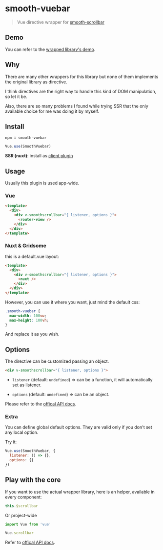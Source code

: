# smooth-vuebar

> Vue directive wrapper for [smooth-scrollbar](https://github.com/idiotWu/smooth-scrollbar)

## Demo

You can refer to the [wrapped library's demo](https://idiotwu.github.io/smooth-scrollbar/).

## Why

There are many other wrappers for this library but none of them implements the original library as directive.

I think directives are the right way to handle this kind of DOM manipulation, so let it be.

Also, there are so many problems I found while trying SSR that the only available choice for me was doing it by myself.

## Install

`npm i smooth-vuebar`

```js
Vue.use(SmoothVuebar)
```

**SSR (nuxt)**: install as [client plugin](https://nuxtjs.org/guide/plugins/#client-side-only)

## Usage

Usually this plugin is used app-wide.

### Vue

```html
<template>
  <div>
    <div v-smoothscrollbar="{ listener, options }">
      <router-view />
    </div>
  </div>
</template>
```


### Nuxt & Gridsome

this is a default.vue layout:

```html
<template>
  <div>
    <div v-smoothscrollbar="{ listener, options }">
      <nuxt />
    </div>
  </div>
</template>
```

However, you can use it where you want, just mind the default css:

```css
.smooth-vuebar {
  max-width: 100vw;
  max-height: 100vh;
}
```

And replace it as you wish.

## Options

The directive can be customized passing an object.

```html
<div v-smoothscrollbar="{ listener, options }">
```

- `listener` (default: `undefined`) => can be a function, it will automatically set as listener.

- `options` (default: `undefined`) => can be an object.

Please refer to the [offical API docs](https://github.com/idiotWu/smooth-scrollbar/blob/develop/docs/api.md).

### Extra

You can define global default options. They are valid only if you don't set any local option.

Try it:

```js
Vue.use(SmoothVuebar, {
  listener: () => {},
  options: {}
})
```

## Play with the core

If you want to use the actual wrapper library, here is an helper, available in every component:

```js
this.$scrollbar
```

Or project-wide

```js
import Vue from 'vue'

Vue.scrollbar
```

Refer to [offical API docs](https://github.com/idiotWu/smooth-scrollbar/blob/develop/docs/api.md).
